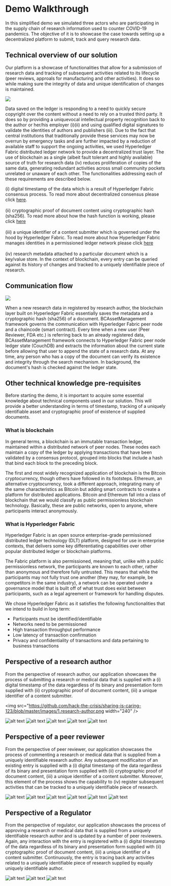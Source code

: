# Demo Walkthrough

In this simplified demo we simulated three actors who are participating in the supply chain of research information used to counter COVID-19 pandemics. The objective of it is to showcase the case towards setting up a decentralized platform to submit, track and query research data.

## Technical overview of our solution

Our platform is a showcase of functionalities that allow for a submission of research data and tracking of subsequent activities related to its lifecycle (peer reviews, approals for manufacturing and other activities). It does so while making sure the integrity of data and unique identification of changes is maintained.

<img src="https://github.com/hack-the-crisis/sharing-is-caring-123/blob/master/solution.png">

Data saved on the ledger is responding to a need to quickly secure copyright over the content without a need to rely on a trusted third party. It does so by providing a uniquevocal intellectual property recognition back to the author or her/his employer (i)(ii) and using qualified digital signatures to validate the identities of authors and publishers (iii). Due to the fact that central institutions that traditionally provide these services may now be overrun by emergency tasks and are further impacted by a reduction of available staff to support the ongoing activities, we used Hyperledger Fabric distributed ledger network to provide a decentralized trust layer. The use of blockchain as a single (albeit fault tolerant and highly available) source of truth for research data (iv) reduces proliferation of copies of the same data, generating redundant activities across small community pockets unrelated or unaware of each other. The functionalities addressing each of these requirements are described below.

(i) digital timestamp of the data which is a result of Hyperledger Fabric consensus process. To read more about decentralized consensus please click [here](https://hyperledger-fabric.readthedocs.io/en/release-2.0/orderer/ordering_service.html).
<br><br>
(ii) cryptographic proof of document content using cryptographic hash (sha256). To read more about how the hash function is working, please click [here](https://www.movable-type.co.uk/scripts/sha256.html) 
<br><br>
(iii) a unique identifier of a content submitter which is governed under the hood by Hyperledger Fabric. To read more about how Hyperledger Fabric manages identities in a permissioned ledger network please click [here](https://hyperledger-fabric-ca.readthedocs.io/en/latest/index.html) 
<br><br>
(iv) research metadata attached to a particular document which is a key/value store. In the context of blockchain, every entry can be queried against its history of changes and tracked to a uniquely identifiable piece of research.
<br>

## Communication flow

<img src="https://github.com/hack-the-crisis/sharing-is-caring-123/blob/master/images/txflow.png">

When a new research data in registered by research author, the blockchain layer built on Hyperledger Fabric essentially saves the metadata and a cryptographic hash (sha256) of a document. BCAssetManagement framework governs the communication with Hyperledger Fabric peer node and a chaincode (smart contract). Every time when a new user (Peer Reviewer, FDA etc.) is referring back to an already registered data, BCAssetManagement framework connects to Hyperledger Fabric peer node ledger state (CouchDB) and extracts the information about the current state before allowing that user to append the state of a research data. At any time, any person who has a copy of the document can verify its existence and integrity through the search mechanism. In background, the document's hash is checked against the ledger state.

## Other technical knowledge pre-requisites

Before starting the demo, it is important to acquire some essential knowledge about technical components used in our solution. This will provide a better understanding in terms of timestamp, tracking of a uniquely identifiable asset and cryptographic proof of existence of supplied documents.

### What is blockchain

In general terms, a blockchain is an immutable transaction ledger, maintained within a distributed network of peer nodes. These nodes each maintain a copy of the ledger by applying transactions that have been validated by a consensus protocol, grouped into blocks that include a hash that bind each block to the preceding block.

The first and most widely recognized application of blockchain is the Bitcoin cryptocurrency, though others have followed in its footsteps. Ethereum, an alternative cryptocurrency, took a different approach, integrating many of the same characteristics as Bitcoin but adding smart contracts to create a platform for distributed applications. Bitcoin and Ethereum fall into a class of blockchain that we would classify as public permissionless blockchain technology. Basically, these are public networks, open to anyone, where participants interact anonymously.

### What is Hyperledger Fabric

Hyperledger Fabric is an open source enterprise-grade permissioned distributed ledger technology (DLT) platform, designed for use in enterprise contexts, that delivers some key differentiating capabilities over other popular distributed ledger or blockchain platforms.

The Fabric platform is also permissioned, meaning that, unlike with a public permissionless network, the participants are known to each other, rather than anonymous and therefore fully untrusted. This means that while the participants may not fully trust one another (they may, for example, be competitors in the same industry), a network can be operated under a governance model that is built off of what trust does exist between participants, such as a legal agreement or framework for handling disputes.

We chose Hyperledger Fabric as it satisfies the following functionalities that we intend to build in long term:

- Participants must be identified/identifiable
- Networks need to be permissioned
- High transaction throughput performance
- Low latency of transaction confirmation
- Privacy and confidentiality of transactions and data pertaining to business transactions

## Perspective of a research author

From the perspective of research author, our application showcases the process of submitting a research or medical data that is supplied with a (i) digital timestamp of the data regardless of its binary and presentation form supplied with (ii) cryptographic proof of document content, (iii) a unique identifier of a content submitter.

<img src="https://github.com/hack-the-crisis/sharing-is-caring-123/blob/master/images/1.research-author.png  width="240" />



![alt text](https://github.com/hack-the-crisis/sharing-is-caring-123/blob/master/images/2.create-content.png )
![alt text](https://github.com/hack-the-crisis/sharing-is-caring-123/blob/master/images/3.create-content-2.png)
![alt text](https://github.com/hack-the-crisis/sharing-is-caring-123/blob/master/images/4.select-research.png)
![alt text](https://github.com/hack-the-crisis/sharing-is-caring-123/blob/master/images/5.submit.png)
![alt text](https://github.com/hack-the-crisis/sharing-is-caring-123/blob/master/images/6.back.png)

## Perspective of a peer reviewer

From the perspective of peer reviewer, our application showcases the process of commenting a research or medical data that is supplied from a uniquely identifiable research author. Any subsequent modificaiton of an existing entry is supplied with a (i) digital timestamp of the data regardless of its binary and presentation form supplied with (ii) cryptographic proof of document content, (iii) a unique identifier of a content submitter. Moreover, this element of the process shows the capability to (iv) register subsequent activities that can be tracked to a uniquely identifiable piece of research.

![alt text](https://github.com/hack-the-crisis/sharing-is-caring-123/blob/master/images/7.peer-reviewer.png)
![alt text](https://github.com/hack-the-crisis/sharing-is-caring-123/blob/master/images/8.select-research-peer.png)
![alt text](https://github.com/hack-the-crisis/sharing-is-caring-123/blob/master/images/9.modify.png)
![alt text](https://github.com/hack-the-crisis/sharing-is-caring-123/blob/master/images/10.modify-2.png)
![alt text](https://github.com/hack-the-crisis/sharing-is-caring-123/blob/master/images/11.submit-2.png)
![alt text](https://github.com/hack-the-crisis/sharing-is-caring-123/blob/master/images/12.back-2.png)

## Perspective of a Regulator

From the perspective of regulator, our application showcases the process of approving a research or medical data that is supplied from a uniquely identifiable research author and is updated by a number of peer reviewers. Again, any interaction with the entry is registered with a (i) digital timestamp of the data regardless of its binary and presentation form supplied with (ii) cryptographic proof of document content, (iii) a unique identifier of a content submitter. Continuously, the entry is tracing back any activities related to a uniquely identifiable piece of research supplied by equally uniquely identifiable author.

![alt text](https://github.com/hack-the-crisis/sharing-is-caring-123/blob/master/images/14.fda-research.png)
![alt text](https://github.com/hack-the-crisis/sharing-is-caring-123/blob/master/images/15.reject-approve.png)
![alt text](https://github.com/hack-the-crisis/sharing-is-caring-123/blob/master/images/10.modify-2.png)
